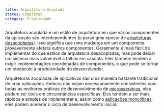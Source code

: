 ```yaml
---
title: Arquitetura Acoplada
status: Completed
category: Propriedade
---
```


Arquitetura acoplada é um estilo de arquitetura em que vários componentes da aplicação são interdependentes (o paradigma oposto de [arquiteturas desacopladas](/loosely_coupled_architecture/)). Isso significa que uma mudança em um componente provavelmente afetará outros componentes. Geralmente é mais fácil de implementar do que estilos de arquitetura desacopladas, mas pode deixar um sistema mais vulnerável a falhas em cascata. Eles também tendem a exigir implementações coordenadas de componentes, o que pode se tornar um obstáculo à produtividade do desenvolvedor.

Arquiteturas acopladas de aplicativos são uma maneira bastante tradicional de criar aplicações. Embora não sejam necessariamente consistentes com todas as melhores práticas de desenvolvimento de [microsserviços](/microservices/), elas podem ser úteis em circunstâncias específicas. Eles tendem a ser mais rápidos e simples de implementar e, assim como [aplicações monolíticas](/monolithic_apps/), eles podem acelerar o ciclo de desenvolvimento inicial.
